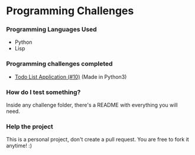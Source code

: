 # Programming Challenges

### Programming Languages Used
- Python
- Lisp

### Programming challenges completed
- [Todo List Application (#10)](https://github.com/paulo-e/programming_challenges/tree/master/v4/10_to-do_list_application) (Made in Python3)

### How do I test something?
Inside any challenge folder, there's a README with everything you will need.

### Help the project
This is a personal project, don't create a pull request. You are free to fork it anytime! :)
